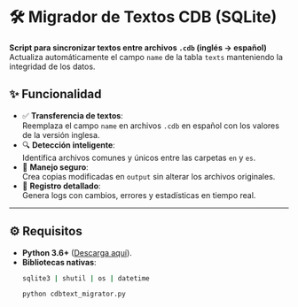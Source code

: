 # 🛠️ Migrador de Textos CDB (SQLite)

**Script para sincronizar textos entre archivos `.cdb` (inglés → español)**  
Actualiza automáticamente el campo `name` de la tabla `texts` manteniendo la integridad de los datos.

## ✨ Funcionalidad
- ✅ **Transferencia de textos**:  
  Reemplaza el campo `name` en archivos `.cdb` en español con los valores de la versión inglesa.
- 🔍 **Detección inteligente**:  
  Identifica archivos comunes y únicos entre las carpetas `en` y `es`.
- 📂 **Manejo seguro**:  
  Crea copias modificadas en `output` sin alterar los archivos originales.
- 📝 **Registro detallado**:  
  Genera logs con cambios, errores y estadísticas en tiempo real.

---

## ⚙️ Requisitos
- **Python 3.6+** ([Descarga aquí](https://www.python.org/downloads/)).
- **Bibliotecas nativas**:  
  ```bash
  sqlite3 | shutil | os | datetime
  ```
  ```bash
  python cdbtext_migrator.py
   ```
